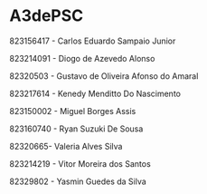 # A3dePSC
<p>823156417 - Carlos Eduardo Sampaio Junior</p>
<P>823214091 - Diogo de Azevedo Alonso</p>
<p>82320503 - Gustavo de Oliveira Afonso do Amaral</p>
<p>823217614 - Kenedy Menditto Do Nascimento</p>
<p>823150002 - Miguel Borges Assis</p>
<p>823160740 - Ryan Suzuki De  Sousa</p>
<p>82320665- Valeria Alves Silva</p>
<p>823214219 - Vitor Moreira dos Santos</p>
<p>82329802 - Yasmin Guedes da Silva</p>
